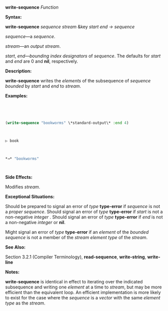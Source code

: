 **write-sequence** *Function* 



**Syntax:** 



**write-sequence** *sequence stream* &key *start end → sequence* 



*sequence*—a *sequence*. 



*stream*—an *output stream*. 



*start*, *end*—*bounding index designators* of *sequence*. The defaults for *start* and *end* are 0 and **nil**, respectively. 



**Description:** 



**write-sequence** writes the *elements* of the subsequence of *sequence bounded* by *start* and *end* to *stream*. 







 



 



**Examples:**
```lisp
 



(write-sequence "bookworms" \*standard-output\* :end 4) 



▷ book 



*→* "bookworms" 




```
**Side Effects:** 



Modifies *stream*. 



**Exceptional Situations:** 



Should be prepared to signal an error of *type* **type-error** if *sequence* is not a *proper sequence*. Should signal an error of *type* **type-error** if *start* is not a non-negative *integer* . Should signal an error of *type* **type-error** if *end* is not a non-negative *integer* or **nil**. 



Might signal an error of *type* **type-error** if an *element* of the *bounded sequence* is not a member of the *stream element type* of the *stream*. 



**See Also:** 



Section 3.2.1 (Compiler Terminology), **read-sequence**, **write-string**, **write-line** 



**Notes:** 



**write-sequence** is identical in effect to iterating over the indicated subsequence and writing one *element* at a time to *stream*, but may be more efficient than the equivalent loop. An efficient implementation is more likely to exist for the case where the *sequence* is a *vector* with the same *element type* as the *stream*. 



